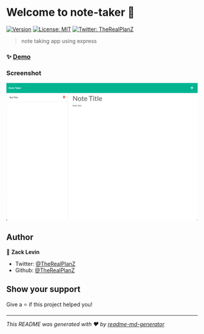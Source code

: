 # Welcome to note-taker 👋
[![Version](https://img.shields.io/npm/v/note-taker.svg)](https://www.npmjs.com/package/note-taker)
[![License: MIT](https://img.shields.io/badge/License-MIT-yellow.svg)](#)
[![Twitter: TheRealPlanZ](https://img.shields.io/twitter/follow/TheRealPlanZ.svg?style=social)](https://twitter.com/TheRealPlanZ)

> note taking app using express

### ✨ [Demo](https://polar-waters-55674.herokuapp.com/notes)

### Screenshot

![screenshot](./public/assets/images/noteTakerDemo.png)

## Author

👤 **Zack Levin**

* Twitter: [@TheRealPlanZ](https://twitter.com/TheRealPlanZ)
* Github: [@TheRealPlanZ](https://github.com/TheRealPlanZ)

## Show your support

Give a ⭐️ if this project helped you!


***
_This README was generated with ❤️ by [readme-md-generator](https://github.com/kefranabg/readme-md-generator)_
